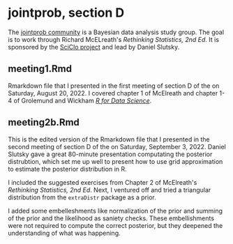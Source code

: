 # jointprob, section D

The [jointprob community](https://scicloj.github.io/docs/community/groups/jointprob/) is a Bayesian data analysis study group.
The goal is to work through Richard McELreath's *Rethinking Statistics, 2nd Ed*.
It is sponsored by the [SciClo project](https://scicloj.github.io) and lead by Daniel Slutsky.

## meeting1.Rmd

Rmarkdown file that I presented in the first meeting of section D of the on Saturday, August 20, 2022. 
I covered chapter 1 of McElreath and chapter 1-4 of Grolemund and Wickham [*R for Data Science*](https://bookdown.org/roy_schumacher/r4ds/).

## meeting2b.Rmd

This is the edited version of the Rmarkdown file that I presented in the second meeting of section D of the on Saturday, September 3, 2022. 
Daniel Slutsky gave a great 80-minute presentation computating the posterior distrubtion, which set me up well to present how to use grid approximation to estimate the posterior distribution in R.

I included the suggested exercises from Chapter 2 of McElreath's *Rethinking Statistics, 2nd Ed*. 
Next, I ventured off and tried a triangular distribution from the `extraDistr` package as a prior.

I added some embelleshments like normalization of the prior and summing of the prior and the likelihood as saniety checks.
These embellishments were not required to compute the correct posterior, but they deepened the understanding of what was happening.

